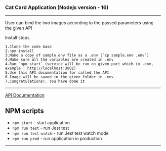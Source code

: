 
 
### Cat Card Application (Nodejs version - 16)
----------
User can bind the two images according to the passed parameters using the given API

Install steps
    
    1.Clone the code base
    2.npm install
    3.Make a copy of sample.env file as a .env (`cp sample.env .env`)
    4.Make sure all the variables are created in .env
    4.Run `npm start` (service will be run on given port which in .env, example : http://localhost:3002)
    5.Use this API documentation for called the API   
    6.Image will be saved in the given folder in .env
    7.Congratulations!. You have done it

----------  
[API Documentation](https://documenter.getpostman.com/view/2238312/TzRNEV8T)
## NPM scripts

- `npm start` - start application
- `npm run test` - run Jest test 
- `npm run test-watch` - run Jest test watch mode 
- `npm run prod` - run application in production

----------
